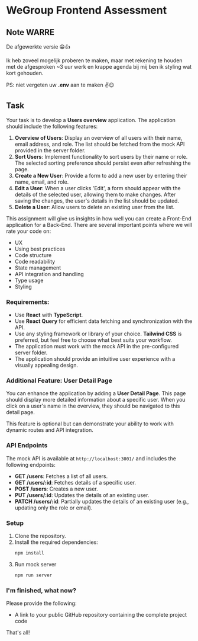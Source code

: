 # WeGroup Frontend Assessment

## Note WARRE
   De afgewerkte versie 😁👍

   Ik heb zoveel mogelijk proberen te maken, maar met rekening te houden met de afgesproken ~3 uur werk en krappe agenda bij mij ben ik styling wat kort gehouden.

   PS: niet vergeten uw **.env** aan te maken ✌️😉

## Task

Your task is to develop a **Users overview** application. The application should include the following features:

1. **Overview of Users**: Display an overview of all users with their name, email address, and role. The list should be fetched from the mock API provided in the server folder.
2. **Sort Users**: Implement functionality to sort users by their name or role. The selected sorting preference should persist even after refreshing the page.
3. **Create a New User**: Provide a form to add a new user by entering their name, email, and role.
4. **Edit a User**: When a user clicks 'Edit', a form should appear with the details of the selected user, allowing them to make changes. After saving the changes, the user's details in the list should be updated.
5. **Delete a User**: Allow users to delete an existing user from the list.

This assignment will give us insights in how well you can create a Front-End application for a Back-End. There are several important points where we will rate your code on:

* UX
* Using best practices
* Code structure
* Code readability
* State management
* API integration and handling
* Type usage
* Styling

### Requirements:
- Use **React** with **TypeScript**.
- Use **React Query** for efficient data fetching and synchronization with the API.
- Use any styling framework or library of your choice. **Tailwind CSS** is preferred, but feel free to choose what best suits your workflow.
- The application must work with the mock API in the pre-configured server folder.
- The application should provide an intuitive user experience with a visually appealing design.

### Additional Feature: User Detail Page

You can enhance the application by adding a **User Detail Page**. This page should display more detailed information about a specific user. When you click on a user's name in the overview, they should be navigated to this detail page.

This feature is optional but can demonstrate your ability to work with dynamic routes and API integration.

### API Endpoints

The mock API is available at `http://localhost:3001/` and includes the following endpoints:

- **GET /users**: Fetches a list of all users.
- **GET /users/:id**: Fetches details of a specific user.
- **POST /users**: Creates a new user.
- **PUT /users/:id**: Updates the details of an existing user.
- **PATCH /users/:id**: Partially updates the details of an existing user (e.g., updating only the role or email).

### Setup

1. Clone the repository.
2. Install the required dependencies:
   ```bash
   npm install
   ```
3. Run mock server
   ```bash
   npm run server
   ```

### I'm finished, what now?
Please provide the following:

* A link to your public GitHub repository containing the complete project code

That's all!
